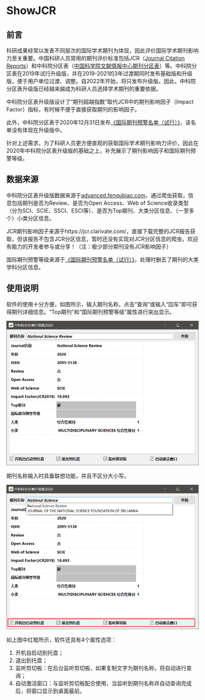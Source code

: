 # ShowJCR

## 前言

科研成果经常以发表不同层次的国际学术期刊为体现，因此评价国际学术期刊影响力至关重要。中国科研人员常用的期刊评价标准包括JCR（[Journal Citation Reports](https://jcr.clarivate.com/)）和中科院分区表（[中国科学院文献情报中心期刊分区表](http://www.fenqubiao.com/)）等。中科院分区表在2019年试行升级版，并在2019-2021的3年过渡期同时发布基础版和升级版，便于用户单位过渡、调整。自2022年开始，将只发布升级版。因此，中科院分区表升级版已经越来越成为科研人员选择学术期刊的重要依据。

中科院分区表升级版设计了“期刊超越指数”取代JCR中的期刊影响因子（Impact Factor）指标，有时候不便于直接获取期刊的影响因子。

此外，中科院分区表于2020年12月31日发布[《国际期刊预警名单（试行）》](https://mp.weixin.qq.com/s/xbyJFtR2lezv6CyRrkxsdA)，该名单没有体现在升级版中。

针对上述需求，为了科研人员更方便直观的获取国际学术期刊影响力评价，因此在2020年中科院分区表升级版的基础之上，补充展示了期刊影响因子和国际期刊预警等级。

## 数据来源

中科院分区表升级版数据来源于[advanced.fenqubiao.com](http://advanced.fenqubiao.com)，通过爬虫获取，信息包括期刊是否为Review、是否为Open Access、Web of Science收录类型（分为SCI、SCIE、SSCI、ESCI等）、是否为Top期刊、大类分区信息、（一至多个）小类分区信息。

JCR期刊影响因子来源于https://jcr.clarivate.com/，直接下载完整的JCR报告获取，但该报告不包含JCR分区信息，暂时还没有实现对JCR分区信息的爬虫，欢迎有能力的开发者参与或分享！（注：极少部分期刊没有JCR影响因子）

国际期刊预警等级来源于[《国际期刊预警名单（试行）》](https://mp.weixin.qq.com/s/xbyJFtR2lezv6CyRrkxsdA)，处理时删去了期刊的大类学科分区信息。

## 使用说明

软件的使用十分方便，如图所示，输入期刊名称，点击“查询”或输入“回车”即可获得期刊详细信息。“Top期刊”和“国际期刊预警等级”属性进行突出显示。

![image-20210109135105489](README.assets/image-20210109135105489.png)

期刊名称输入时具备联想功能，并且不区分大小写。

![image-20210109140159082](README.assets/image-20210109140159082.png)

如上图中红框所示，软件还具有4个属性选项：

1. 开机自启动到托盘；
2. 退出到托盘；
3. 监听剪切板：在后台监听剪切板，如果复制文字为期刊名称，将自动进行查询；
4. 自动激活窗口：与监听剪切板配合使用，当监听到期刊名称并自动查询完成后，将窗口显示到桌面最前。

